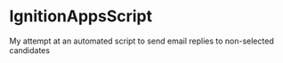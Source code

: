 # IgnitionAppsScript
My attempt at an automated script to send email replies to non-selected candidates
